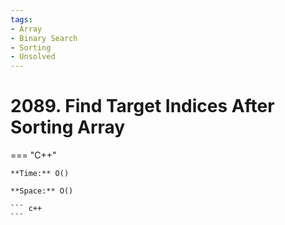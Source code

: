 ```yaml
---
tags:
- Array
- Binary Search
- Sorting
- Unsolved
---
```



# 2089. Find Target Indices After Sorting Array

=== "C++"

    **Time:** O()

    **Space:** O()

    ``` c++
    ```